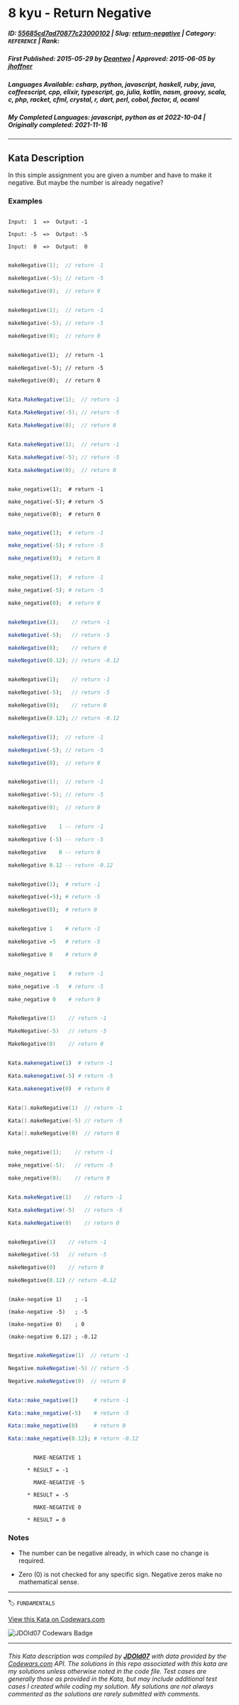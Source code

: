 # 8 kyu - Return Negative

##### **ID**: [55685cd7ad70877c23000102](https://www.codewars.com/kata/55685cd7ad70877c23000102) | **Slug**: [return-negative](https://www.codewars.com/kata/55685cd7ad70877c23000102) | **Category**: `REFERENCE` | **Rank**: <span style="color:white">8 kyu</span>

##### **First Published**: 2015-05-29 ***by*** [Deantwo](https://www.codewars.com/users/Deantwo) | **Approved**: 2015-06-05 ***by*** [jhoffner](https://www.codewars.com/users/jhoffner)

##### **Languages Available**: csharp, python, javascript, haskell, ruby, java, coffeescript, cpp, elixir, typescript, go, julia, kotlin, nasm, groovy, scala, c, php, racket, cfml, crystal, r, dart, perl, cobol, factor, d, ocaml

##### **My Completed Languages**: javascript, python ***as at*** 2022-10-04 | **Originally completed**: 2021-11-16

---

## Kata Description


In this simple assignment you are given a number and have to make it negative. But maybe the number is already negative?



### Examples



``` text

Input:  1  =>  Output: -1

Input: -5  =>  Output: -5

Input:  0  =>  Output:  0

```

``` c

makeNegative(1);  // return -1

makeNegative(-5); // return -5

makeNegative(0);  // return 0

```

``` d

makeNegative(1);  // return -1

makeNegative(-5); // return -5

makeNegative(0);  // return 0

```

``` cfml

makeNegative(1);  // return -1

makeNegative(-5); // return -5

makeNegative(0);  // return 0

```

``` csharp

Kata.MakeNegative(1);  // return -1

Kata.MakeNegative(-5); // return -5

Kata.MakeNegative(0);  // return 0

```

``` java

Kata.makeNegative(1);  // return -1

Kata.makeNegative(-5); // return -5

Kata.makeNegative(0);  // return 0

```

``` crystal

make_negative(1);  # return -1

make_negative(-5); # return -5

make_negative(0);  # return 0

```

``` r

make_negative(1);  # return -1

make_negative(-5); # return -5

make_negative(0);  # return 0

```

``` python

make_negative(1);  # return -1

make_negative(-5); # return -5

make_negative(0);  # return 0

```

``` javascript

makeNegative(1);    // return -1

makeNegative(-5);   // return -5

makeNegative(0);    // return 0

makeNegative(0.12); // return -0.12

```

``` dart

makeNegative(1);    // return -1

makeNegative(-5);   // return -5

makeNegative(0);    // return 0

makeNegative(0.12); // return -0.12

```

``` typescript

makeNegative(1);  // return -1

makeNegative(-5); // return -5

makeNegative(0);  // return 0

```

``` cpp

makeNegative(1);  // return -1

makeNegative(-5); // return -5

makeNegative(0);  // return 0

```

``` haskell

makeNegative    1 -- return -1

makeNegative (-5) -- return -5

makeNegative    0 -- return 0

makeNegative 0.12 -- return -0.12

```

``` ruby

makeNegative(1);  # return -1

makeNegative(-5); # return -5

makeNegative(0);  # return 0

```

``` coffeescript

makeNegative 1    # return -1

makeNegative -5   # return -5

makeNegative 0    # return 0

```

``` elixir

make_negative 1    # return -1

make_negative -5   # return -5

make_negative 0    # return 0

```

``` go

MakeNegative(1)    // return -1

MakeNegative(-5)   // return -5

MakeNegative(0)    // return 0

```

``` julia

Kata.makenegative(1)  # return -1

Kata.makenegative(-5) # return -5

Kata.makenegative(0)  # return 0

```

``` kotlin

Kata().makeNegative(1)  // return -1

Kata().makeNegative(-5) // return -5

Kata().makeNegative(0)  // return 0

```

``` nasm

make_negative(1);    // return -1

make_negative(-5);   // return -5

make_negative(0);    // return 0

```

``` groovy

Kata.makeNegative(1)    // return -1

Kata.makeNegative(-5)   // return -5

Kata.makeNegative(0)    // return 0

```

``` php

makeNegative(1)    // return -1

makeNegative(-5)   // return -5

makeNegative(0)    // return 0

makeNegative(0.12) // return -0.12

```

``` racket

(make-negative 1)    ; -1

(make-negative -5)   ; -5

(make-negative 0)    ; 0

(make-negative 0.12) ; -0.12

```

``` scala

Negative.makeNegative(1)  // return -1

Negative.makeNegative(-5) // return -5

Negative.makeNegative(0)  // return 0

```

``` perl

Kata::make_negative(1)     # return -1

Kata::make_negative(-5)    # return -5

Kata::make_negative(0)     # return 0

Kata::make_negative(0.12); # return -0.12

```

``` cobol

        MAKE-NEGATIVE 1

      * RESULT = -1

        MAKE-NEGATIVE -5

      * RESULT = -5

        MAKE-NEGATIVE 0

      * RESULT = 0

```



### Notes



- The number can be negative already, in which case no change is required.

- Zero (0) is not checked for any specific sign. Negative zeros make no mathematical sense.



---


🏷 `FUNDAMENTALS`


[View this Kata on Codewars.com](https://www.codewars.com/kata/55685cd7ad70877c23000102)

![](https://www.codewars.com/users/jdold07/badges/large "JDOld07 Codewars Badge")

---

###### *This Kata description was compiled by [**JDOld07**](https://tpstech.dev) with data provided by the [Codewars.com](https://www.codewars.com) API.  The solutions in this repo associated with this kata are my solutions unless otherwise noted in the code file.  Test cases are generally those as provided in the Kata, but may include additional test cases I created while coding my solution.  My solutions are not always commented as the solutions are rarely submitted with comments.*
